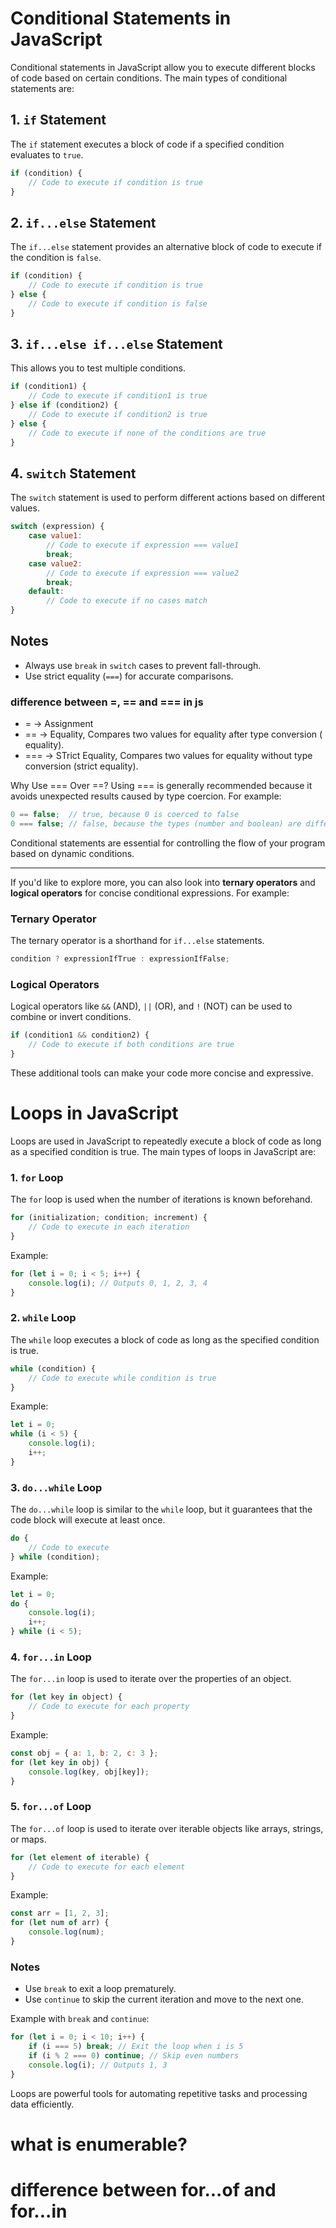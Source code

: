 # Conditional Statements in JavaScript

Conditional statements in JavaScript allow you to execute different blocks of code based on certain conditions. The main types of conditional statements are:

## 1. `if` Statement
The `if` statement executes a block of code if a specified condition evaluates to `true`.

```javascript
if (condition) {
    // Code to execute if condition is true
}
```

## 2. `if...else` Statement
The `if...else` statement provides an alternative block of code to execute if the condition is `false`.

```javascript
if (condition) {
    // Code to execute if condition is true
} else {
    // Code to execute if condition is false
}
```

## 3. `if...else if...else` Statement
This allows you to test multiple conditions.

```javascript
if (condition1) {
    // Code to execute if condition1 is true
} else if (condition2) {
    // Code to execute if condition2 is true
} else {
    // Code to execute if none of the conditions are true
}
```

## 4. `switch` Statement
The `switch` statement is used to perform different actions based on different values.

```javascript
switch (expression) {
    case value1:
        // Code to execute if expression === value1
        break;
    case value2:
        // Code to execute if expression === value2
        break;
    default:
        // Code to execute if no cases match
}
```

## Notes
- Always use `break` in `switch` cases to prevent fall-through.
- Use strict equality (`===`) for accurate comparisons.

### difference between =, == and === in js
* = -> Assignment
* == -> Equality, Compares two values for equality after type conversion ( equality).
* === -> STrict Equality, Compares two values for equality without type conversion (strict equality).

Why Use === Over ==?
Using === is generally recommended because it avoids unexpected results caused by type coercion. For example:
```js
0 == false;  // true, because 0 is coerced to false
0 === false; // false, because the types (number and boolean) are different
```


Conditional statements are essential for controlling the flow of your program based on dynamic conditions.

---

If you'd like to explore more, you can also look into **ternary operators** and **logical operators** for concise conditional expressions. For example:

### Ternary Operator
The ternary operator is a shorthand for `if...else` statements.

```javascript
condition ? expressionIfTrue : expressionIfFalse;
```

### Logical Operators
Logical operators like `&&` (AND), `||` (OR), and `!` (NOT) can be used to combine or invert conditions.

```javascript
if (condition1 && condition2) {
    // Code to execute if both conditions are true
}
```

These additional tools can make your code more concise and expressive.



# Loops in JavaScript

Loops are used in JavaScript to repeatedly execute a block of code as long as a specified condition is true. The main types of loops in JavaScript are:

### 1. `for` Loop
The `for` loop is used when the number of iterations is known beforehand.

```javascript
for (initialization; condition; increment) {
    // Code to execute in each iteration
}
```

Example:
```javascript
for (let i = 0; i < 5; i++) {
    console.log(i); // Outputs 0, 1, 2, 3, 4
}
```

### 2. `while` Loop
The `while` loop executes a block of code as long as the specified condition is true.

```javascript
while (condition) {
    // Code to execute while condition is true
}
```

Example:
```javascript
let i = 0;
while (i < 5) {
    console.log(i);
    i++;
}
```

### 3. `do...while` Loop
The `do...while` loop is similar to the `while` loop, but it guarantees that the code block will execute at least once.

```javascript
do {
    // Code to execute
} while (condition);
```

Example:
```javascript
let i = 0;
do {
    console.log(i);
    i++;
} while (i < 5);
```

### 4. `for...in` Loop
The `for...in` loop is used to iterate over the properties of an object.

```javascript
for (let key in object) {
    // Code to execute for each property
}
```

Example:
```javascript
const obj = { a: 1, b: 2, c: 3 };
for (let key in obj) {
    console.log(key, obj[key]);
}
```

### 5. `for...of` Loop
The `for...of` loop is used to iterate over iterable objects like arrays, strings, or maps.

```javascript
for (let element of iterable) {
    // Code to execute for each element
}
```

Example:
```javascript
const arr = [1, 2, 3];
for (let num of arr) {
    console.log(num);
}
```

### Notes
- Use `break` to exit a loop prematurely.
- Use `continue` to skip the current iteration and move to the next one.

Example with `break` and `continue`:
```javascript
for (let i = 0; i < 10; i++) {
    if (i === 5) break; // Exit the loop when i is 5
    if (i % 2 === 0) continue; // Skip even numbers
    console.log(i); // Outputs 1, 3
}
```

Loops are powerful tools for automating repetitive tasks and processing data efficiently.


# what is enumerable?
# difference between for...of and for...in